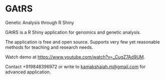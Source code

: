 # GAtRS
Genetic Analysis through R Shiny

GAtRS is a R Shiny application for genomics and genetic analysis. 

The application is free and open source. Supports very few yet reasonable methods for teaching and research needs. 

Watch demo at https://www.youtube.com/watch?v=_CugZ7Ad9UM. 

Contact +919848396972 or write to kamakshaiah.m@gmail.com for advanced application. 
